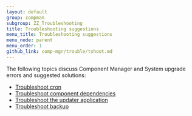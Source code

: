 ```yaml
---
layout: default
group: compman
subgroup: ZZ_Troubleshooting
title: Troubleshooting suggestions
menu_title: Troubleshooting suggestions
menu_node: parent
menu_order: 1
github_link: comp-mgr/trouble/tshoot.md
---
```


The following topics discuss Component Manager and System upgrade errors and suggested solutions:

*	<a href="{{ site.gdeurl }}comp-mgr/trouble/cman/cron.html">Troubleshoot cron</a>
*	<a href="{{ site.gdeurl }}comp-mgr/trouble/cman/component-depend.html">Troubleshoot component dependencies</a>
*	<a href="{{ site.gdeurl }}comp-mgr/trouble/cman/updater.html">Troubleshoot the updater application</a>
*	<a href="{{ site.gdeurl }}comp-mgr/trouble/cman/tshoot_backup.html">Troubleshoot backup</a>
